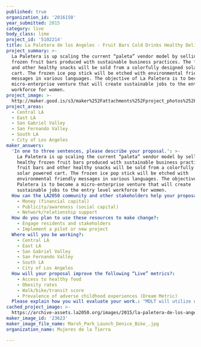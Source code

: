 ```yaml
---
published: true
organization_id: '2016150'
year_submitted: 2015
category: live
body_class: lime
project_id: '5102214'
title: La Paletera de los Angeles - Fruit Bars Cold Drinks Healthy Delicious Snacks.
project_summary: >-
  La Paletera is up scaling the current “paleta” vendor model by selling healthy
  frozen fruit bars produced with sustainable business practices. The fruit bars
  and other healthy snacks will be sold from a colorfully designed solar powered
  cart. The frozen ice pop stick will be etched with environmental friendly
  messages in various languages. The objective of La Paletera is to become a
  micro-enterprise venture that will create sustainable jobs to the entry level
  workforce for women.
project_image: >-
  http://maker.good.is/s3/maker%252Fattachments%252Fproject_photos%252Fimages%252F23623%252Fdisplay%252FMarsh_Park_Launch_Denice_Bike_.jpg=c570x385
project_areas:
  - Central LA
  - East LA
  - San Gabriel Valley
  - San Fernando Valley
  - South LA
  - City of Los Angeles
maker_answers:
  'In one to three sentences, please describe your proposal.': >-
    La Paletera is up scaling the current “paleta” vendor model by selling
    healthy frozen fruit bars produced with sustainable business practices. The
    fruit bars and other healthy snacks will be sold from a colorfully designed
    solar powered cart. The frozen ice pop stick will be etched with
    environmental friendly messages in various languages. The objective of La
    Paletera is to become a micro-enterprise venture that will create
    sustainable jobs to the entry level workforce for women.
  How can the LA2050 community and other stakeholders help your proposal succeed?:
    - Money (financial capital)
    - Publicity/awareness (social capital)
    - Network/relationship support
  How do you plan to use these resources to make change?:
    - Engage residents and stakeholders
    - Implement a pilot or new project
  Where will you be working?:
    - Central LA
    - East LA
    - San Gabriel Valley
    - San Fernando Valley
    - South LA
    - City of Los Angeles
  How will your proposal improve the following “Live” metrics?:
    - Access to healthy food
    - Obesity rates
    - Walk/bike/transit score
    - Prevalence of adverse childhood experiences (Dream Metric)
  Please explain how you will evaluate your work.: "MDLT will utilize qualitative and quantitative measures to evaluate La Paletera enterprise and the effectiveness of the small business Paletera as it develops in time. Data will be used to duplicate La Paletera business as the project grows. Daily sales by Paleteras will be documented and tracked. Feedback will be solicited via social media and on the spot conversation of buyer preferences and requests. Feedback will also be solicited from Paleteras regarding public comments, and impressions.\r\nPaleteras will serve as positive role model for their families and neighboring friends and serve as links to anyone who is interested in learning about starting a small enterprise. This information will be tracked through pre and post surveys and assessments. \r\n\r\nAn important measure of success will be how this learning experience encourages paleteras to engage with other people in the community, their fellow paleteras, and other businesses within the community.\r\n"
cached_project_image: >-
  https://archive-assets.la2050.org/images/2015/la-paletera-de-los-angeles-fruit-bars-cold-drinks-healthy-delicious-snacks/maker.good.is/s3/maker%252Fattachments%252Fproject_photos%252Fimages%252F23623%252Fdisplay%252FMarsh_Park_Launch_Denice_Bike_.jpg=c570x385.jpg
maker_image_id: '23623'
maker_image_file_name: Marsh_Park_Launch_Denice_Bike_.jpg
organization_name: Mujeres de la Tierra

---
```

